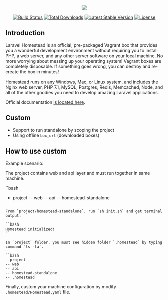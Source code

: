 <p align="center"><img src="https://laravel.com/assets/img/components/logo-homestead.svg"></p>

<p align="center">
<a href="https://travis-ci.org/laravel/homestead"><img src="https://travis-ci.org/laravel/homestead.svg" alt="Build Status"></a>
<a href="https://packagist.org/packages/laravel/homestead"><img src="https://poser.pugx.org/laravel/homestead/d/total.svg" alt="Total Downloads"></a>
<a href="https://packagist.org/packages/laravel/homestead"><img src="https://poser.pugx.org/laravel/homestead/v/stable.svg" alt="Latest Stable Version"></a>
<a href="https://packagist.org/packages/laravel/homestead"><img src="https://poser.pugx.org/laravel/homestead/license.svg" alt="License"></a>
</p>

## Introduction

Laravel Homestead is an official, pre-packaged Vagrant box that provides you a wonderful development environment without requiring you to install PHP, a web server, and any other server software on your local machine. No more worrying about messing up your operating system! Vagrant boxes are completely disposable. If something goes wrong, you can destroy and re-create the box in minutes!

Homestead runs on any Windows, Mac, or Linux system, and includes the Nginx web server, PHP 7.1, MySQL, Postgres, Redis, Memcached, Node, and all of the other goodies you need to develop amazing Laravel applications.

Official documentation [is located here](https://laravel.com/docs/homestead).

## Custom

- Support to run standalone by scoping the project
- Using offline `box_url` (downloaded boxes)

## How to use custom

Example scenario:

The project contains web and api layer and must run together in same machine.

``bash
- project
-- web
-- api
-- homestead-standalone
```

From `project/homestead-standalone`, run `sh init.sh` and get terminal output:

``bash
Homestead initialized!
``

In `project` folder, you must see hidden folder `.homestead` by typing command `ls -la`.

``bash
- project
-- web
-- api
-- homestead-standalone
-- .homestead
```

Finally, custom your machine configuration by modify `.homestead/Homestead.yaml` file.
